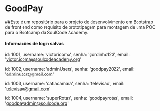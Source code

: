 # GoodPay
##Este é um repositório para o projeto de desenvolvimento em Bootstrap de front end como requisito de prototipagem para montagem de uma POC para o Bootcamp da SoulCode Academy.


#### Informações de login salvas

id: 1001,
username: 'victoricoma',
senha: 'gordinho123',
email: 'victor.icoma@soulcodeacademy.org'
   
id: 1002,
username: 'adminUsers',
senha: 'goodpay2022',
email: 'adminuser@gmail.com'
   
id: 1003,
username: 'catiacamara',
senha: 'televisao',
email: 'televisao@gmail.com'
    
id: 1004,
username: 'superRotas',
senha: 'goodpayrotas',
email: 'goodpayadmin@soulcode.org'
